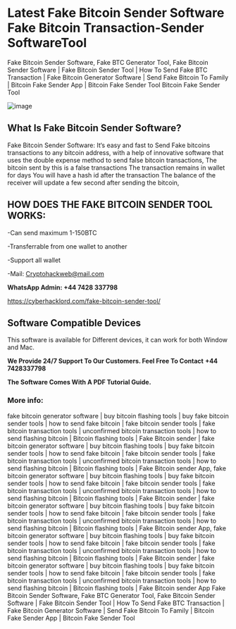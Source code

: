 # Latest Fake Bitcoin Sender Software Fake Bitcoin Transaction-Sender SoftwareTool

Fake Bitcoin Sender Software, Fake BTC Generator Tool, Fake Bitcoin Sender Software | Fake Bitcoin Sender Tool | How To Send Fake BTC Transaction | Fake Bitcoin Generator Software | Send Fake Bitcoin To Family | Bitcoin Fake Sender App | Bitcoin Fake Sender Tool
 Bitcoin Fake Sender Tool
 
 ![image](https://user-images.githubusercontent.com/78631884/219853136-c09aab61-746b-4218-88c4-a14c0bc42cd4.png)
 
## What Is Fake Bitcoin Sender Software?

Fake Bitcoin Sender Software: It‘s easy and fast to Send Fake  bitcoins transactions to any bitcoin address, with a help of innovative software that uses the double expense method to send false bitcoin transactions, The bitcoin sent by this is a false transactions The transaction remains in wallet for days You will have a hash id after the transaction The balance of the receiver will update a few second after sending the bitcoin,

## HOW DOES THE FAKE BITCOIN SENDER TOOL WORKS:

-Can send maximum 1-150BTC

-Transferrable from one wallet to another

-Support all wallet

-Mail: Cryptohackweb@mail.com

**WhatsApp Admin: +44 7428 337798**

https://cyberhacklord.com/fake-bitcoin-sender-tool/

## Software Compatible Devices

This software is available for Different devices, it can work for both Window and Mac.

**We Provide 24/7 Support To Our Customers. Feel Free To Contact**
**+44 7428337798**

**The Software Comes With A PDF Tutorial Guide.**


### More info: 
fake bitcoin generator software | buy bitcoin flashing tools | buy fake bitcoin sender tools | how to send fake bitcoin | fake bitcoin sender tools | fake bitcoin transaction tools | unconfirmed bitcoin transaction tools | how to send flashing bitcoin | Bitcoin flashing tools | Fake Bitcoin sender | fake bitcoin generator software | buy bitcoin flashing tools | buy fake bitcoin sender tools | how to send fake bitcoin | fake bitcoin sender tools | fake bitcoin transaction tools | unconfirmed bitcoin transaction tools | how to send flashing bitcoin | Bitcoin flashing tools | Fake Bitcoin sender App, fake bitcoin generator software | buy bitcoin flashing tools | buy fake bitcoin sender tools | how to send fake bitcoin | fake bitcoin sender tools | fake bitcoin transaction tools | unconfirmed bitcoin transaction tools | how to send flashing bitcoin | Bitcoin flashing tools | Fake Bitcoin sender | fake bitcoin generator software | buy bitcoin flashing tools | buy fake bitcoin sender tools | how to send fake bitcoin | fake bitcoin sender tools | fake bitcoin transaction tools | unconfirmed bitcoin transaction tools | how to send flashing bitcoin | Bitcoin flashing tools | Fake Bitcoin sender App, fake bitcoin generator software | buy bitcoin flashing tools | buy fake bitcoin sender tools | how to send fake bitcoin | fake bitcoin sender tools | fake bitcoin transaction tools | unconfirmed bitcoin transaction tools | how to send flashing bitcoin | Bitcoin flashing tools | Fake Bitcoin sender | fake bitcoin generator software | buy bitcoin flashing tools | buy fake bitcoin sender tools | how to send fake bitcoin | fake bitcoin sender tools | fake bitcoin transaction tools | unconfirmed bitcoin transaction tools | how to send flashing bitcoin | Bitcoin flashing tools | Fake Bitcoin sender App
Fake Bitcoin Sender Software, Fake BTC Generator Tool, Fake Bitcoin Sender Software | Fake Bitcoin Sender Tool | How To Send Fake BTC Transaction | Fake Bitcoin Generator Software | Send Fake Bitcoin To Family | Bitcoin Fake Sender App | Bitcoin Fake Sender Tool
